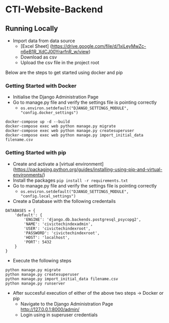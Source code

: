 # CTI-Website-Backend
## Running Locally 

- Import data from data source
    - [Excel Sheet] (https://drive.google.com/file/d/1xiLeyMwZc-n6eB1R_XdCJ00YrarfnR_w/view)
    - Download as csv
    - Upload the csv file in the project root 

Below are the steps to get started using docker and pip

### Getting Started with Docker

- Initialise the Django Administration Page
- Go to manage.py file and verify the settings file is pointing correctly
    - ``os.environ.setdefault("DJANGO_SETTINGS_MODULE", "config.docker_settings") ``
```
docker-compose up -d --build
docker-compose exec web python manage.py migrate
docker-compose exec web python manage.py createsuperuser
docker-compose exec web python manage.py import_initial_data filename.csv
```

### Getting Started with pip

- Create and activate a [virtual environment] (https://packaging.python.org/guides/installing-using-pip-and-virtual-environments/)
- Install the packages
``pip install -r requirements.txt``
- Go to manage.py file and verify the settings file is pointing correctly
    - ``os.environ.setdefault("DJANGO_SETTINGS_MODULE", "config.local_settings") ``
- Create a Database with the following credentails 
```
DATABASES = {
    'default': {
        'ENGINE': 'django.db.backends.postgresql_psycopg2',
        'NAME': 'civictechindexadmin',
        'USER': 'civictechindexroot',
        'PASSWORD': 'civictechindexroot',
        'HOST': 'localhost',
        'PORT': 5432
    }
}
```

- Execute the following steps
```
python manage.py migrate
python manage.py createsuperuser
python manage.py import_initial_data filename.csv
python manage.py runserver
```

- After succesful execution of either of the above two steps -> Docker or pip 
    - Navigate to the Django Administration Page http://127.0.0.1:8000/admin/
    - Login using in superuser credentials
